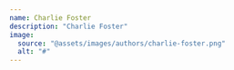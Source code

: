 ```yaml
---
name: Charlie Foster
description: "Charlie Foster"
image:
  source: "@assets/images/authors/charlie-foster.png"
  alt: "#"
---
```


